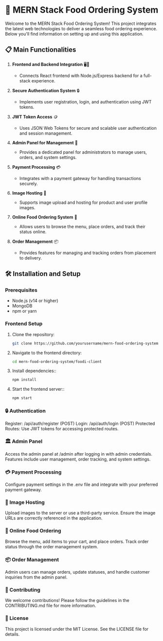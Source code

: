 # 🍔 MERN Stack Food Ordering System

Welcome to the MERN Stack Food Ordering System! This project integrates the latest web technologies to deliver a seamless food ordering experience. Below you'll find information on setting up and using this application.

## 📋 Main Functionalities

1. **Frontend and Backend Integration** 🖥️🔗
   - Connects React frontend with Node.js/Express backend for a full-stack experience.

2. **Secure Authentication System** 🔒
   - Implements user registration, login, and authentication using JWT tokens.

3. **JWT Token Access** 🪙
   - Uses JSON Web Tokens for secure and scalable user authentication and session management.

4. **Admin Panel for Management** 🏢
   - Provides a dedicated panel for administrators to manage users, orders, and system settings.

5. **Payment Processing** 💳
   - Integrates with a payment gateway for handling transactions securely.

6. **Image Hosting** 📸
   - Supports image upload and hosting for product and user profile images.

7. **Online Food Ordering System** 🍕
   - Allows users to browse the menu, place orders, and track their status online.

8. **Order Management** 📦
   - Provides features for managing and tracking orders from placement to delivery.

## 🛠️ Installation and Setup

### Prerequisites

- Node.js (v14 or higher)
- MongoDB
- npm or yarn

### Frontend Setup

1. Clone the repository:
   ```bash
   git clone https://github.com/yourusername/mern-food-ordering-system.git

2. Navigate to the frontend directory:
   ```bash
   cd mern-food-ordering-system/foodi-client

3. Install dependencies::
   ```bash
   npm install

4. Start the frontend server::
   ```bash
   npm start

### 🔒 Authentication

   Register: /api/auth/register (POST)
   Login: /api/auth/login (POST)
   Protected Routes: Use JWT tokens for accessing protected routes.

### 🏛️ Admin Panel

   Access the admin panel at /admin after logging in with admin credentials. Features include user management, order tracking, and system settings.

### 💳 Payment Processing

   Configure payment settings in the .env file and integrate with your preferred payment gateway.

### 📸 Image Hosting

   Upload images to the server or use a third-party service. Ensure the image URLs are correctly referenced in the application.

### 🍕 Online Food Ordering

   Browse the menu, add items to your cart, and place orders. Track order status through the order management system.

### 📦 Order Management

   Admin users can manage orders, update statuses, and handle customer inquiries from the admin panel.

### 🤝 Contributing

   We welcome contributions! Please follow the guidelines in the CONTRIBUTING.md file for more information.

### 📄 License

   This project is licensed under the MIT License. See the LICENSE file for details.
